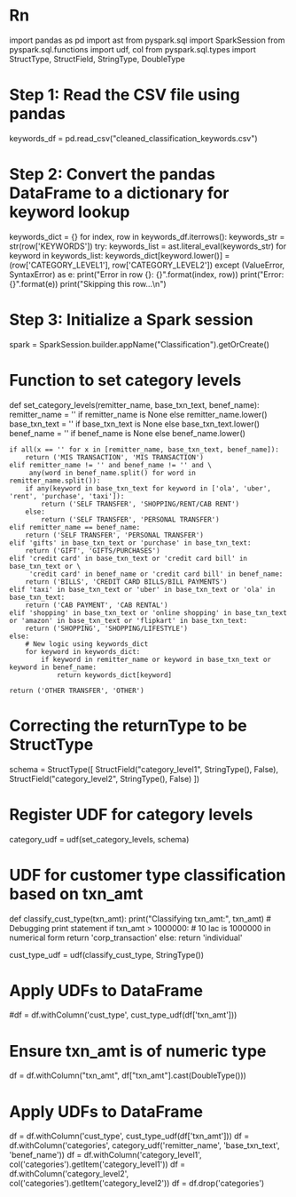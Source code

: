 # Rn

import pandas as pd
import ast
from pyspark.sql import SparkSession
from pyspark.sql.functions import udf, col
from pyspark.sql.types import StructType, StructField, StringType, DoubleType

# Step 1: Read the CSV file using pandas
keywords_df = pd.read_csv("cleaned_classification_keywords.csv")

# Step 2: Convert the pandas DataFrame to a dictionary for keyword lookup
keywords_dict = {}
for index, row in keywords_df.iterrows():
    keywords_str = str(row['KEYWORDS'])
    try:
        keywords_list = ast.literal_eval(keywords_str)
        for keyword in keywords_list:
            keywords_dict[keyword.lower()] = (row['CATEGORY_LEVEL1'], row['CATEGORY_LEVEL2'])
    except (ValueError, SyntaxError) as e:
        print("Error in row {}: {}".format(index, row))
        print("Error: {}".format(e))
        print("Skipping this row...\n")

# Step 3: Initialize a Spark session
spark = SparkSession.builder.appName("Classification").getOrCreate()

# Function to set category levels
def set_category_levels(remitter_name, base_txn_text, benef_name):
    remitter_name = '' if remitter_name is None else remitter_name.lower()
    base_txn_text = '' if base_txn_text is None else base_txn_text.lower()
    benef_name = '' if benef_name is None else benef_name.lower()

    if all(x == '' for x in [remitter_name, base_txn_text, benef_name]):
        return ('MIS TRANSACTION', 'MIS TRANSACTION')
    elif remitter_name != '' and benef_name != '' and \
         any(word in benef_name.split() for word in remitter_name.split()):
        if any(keyword in base_txn_text for keyword in ['ola', 'uber', 'rent', 'purchase', 'taxi']):
            return ('SELF TRANSFER', 'SHOPPING/RENT/CAB RENT')
        else:
            return ('SELF TRANSFER', 'PERSONAL TRANSFER')
    elif remitter_name == benef_name:
        return ('SELF TRANSFER', 'PERSONAL TRANSFER')
    elif 'gifts' in base_txn_text or 'purchase' in base_txn_text:
        return ('GIFT', 'GIFTS/PURCHASES')
    elif 'credit card' in base_txn_text or 'credit card bill' in base_txn_text or \
         'credit card' in benef_name or 'credit card bill' in benef_name:
        return ('BILLS', 'CREDIT CARD BILLS/BILL PAYMENTS')
    elif 'taxi' in base_txn_text or 'uber' in base_txn_text or 'ola' in base_txn_text:
        return ('CAB PAYMENT', 'CAB RENTAL')
    elif 'shopping' in base_txn_text or 'online shopping' in base_txn_text or 'amazon' in base_txn_text or 'flipkart' in base_txn_text:
        return ('SHOPPING', 'SHOPPING/LIFESTYLE')
    else:
        # New logic using keywords_dict
        for keyword in keywords_dict:
            if keyword in remitter_name or keyword in base_txn_text or keyword in benef_name:
                return keywords_dict[keyword]
                
    return ('OTHER TRANSFER', 'OTHER')

# Correcting the returnType to be StructType
schema = StructType([
    StructField("category_level1", StringType(), False),
    StructField("category_level2", StringType(), False)
])

# Register UDF for category levels
category_udf = udf(set_category_levels, schema)

# UDF for customer type classification based on txn_amt
def classify_cust_type(txn_amt):
    print("Classifying txn_amt:", txn_amt)  # Debugging print statement
    if txn_amt > 1000000:  # 10 lac is 1000000 in numerical form
        return 'corp_transaction'
    else:
        return 'individual'

cust_type_udf = udf(classify_cust_type, StringType())

# Apply UDFs to DataFrame
#df = df.withColumn('cust_type', cust_type_udf(df['txn_amt']))
# Ensure txn_amt is of numeric type
df = df.withColumn("txn_amt", df["txn_amt"].cast(DoubleType()))

# Apply UDFs to DataFrame
df = df.withColumn('cust_type', cust_type_udf(df['txn_amt']))
df = df.withColumn('categories', category_udf('remitter_name', 'base_txn_text', 'benef_name'))
df = df.withColumn('category_level1', col('categories').getItem('category_level1'))
df = df.withColumn('category_level2', col('categories').getItem('category_level2'))
df = df.drop('categories')
